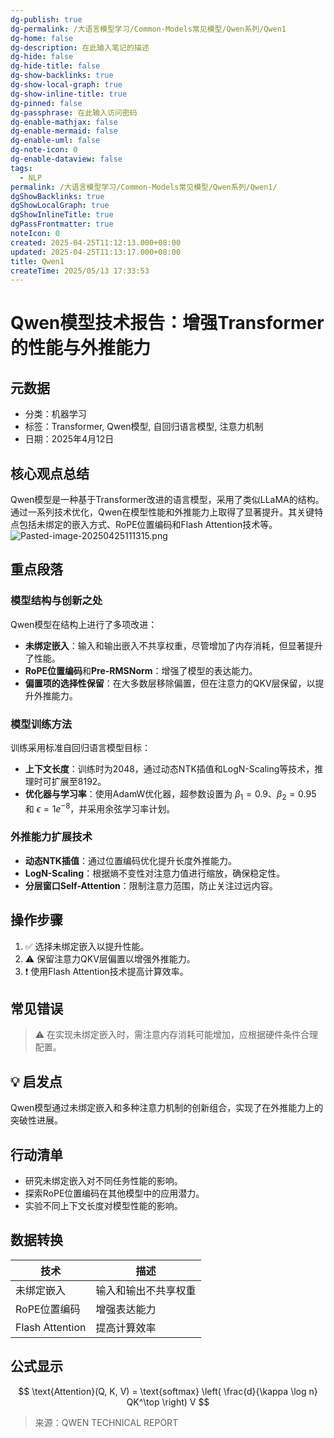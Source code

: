 ```yaml
---
dg-publish: true
dg-permalink: /大语言模型学习/Common-Models常见模型/Qwen系列/Qwen1
dg-home: false
dg-description: 在此输入笔记的描述
dg-hide: false
dg-hide-title: false
dg-show-backlinks: true
dg-show-local-graph: true
dg-show-inline-title: true
dg-pinned: false
dg-passphrase: 在此输入访问密码
dg-enable-mathjax: false
dg-enable-mermaid: false
dg-enable-uml: false
dg-note-icon: 0
dg-enable-dataview: false
tags:
  - NLP
permalink: /大语言模型学习/Common-Models常见模型/Qwen系列/Qwen1/
dgShowBacklinks: true
dgShowLocalGraph: true
dgShowInlineTitle: true
dgPassFrontmatter: true
noteIcon: 0
created: 2025-04-25T11:12:13.000+08:00
updated: 2025-04-25T11:13:17.000+08:00
title: Qwen1
createTime: 2025/05/13 17:33:53
---
```




# Qwen模型技术报告：增强Transformer的性能与外推能力

## 元数据
- 分类：机器学习
- 标签：Transformer, Qwen模型, 自回归语言模型, 注意力机制
- 日期：2025年4月12日


## 核心观点总结
Qwen模型是一种基于Transformer改进的语言模型，采用了类似LLaMA的结构。通过一系列技术优化，Qwen在模型性能和外推能力上取得了显著提升。其关键特点包括未绑定的嵌入方式、RoPE位置编码和Flash Attention技术等。
![Pasted-image-20250425111315.png](/img/user/附件/Pasted-image-20250425111315.png)


## 重点段落

### 模型结构与创新之处
Qwen模型在结构上进行了多项改进：
- **未绑定嵌入**：输入和输出嵌入不共享权重，尽管增加了内存消耗，但显著提升了性能。
- **RoPE位置编码**和**Pre-RMSNorm**：增强了模型的表达能力。
- **偏置项的选择性保留**：在大多数层移除偏置，但在注意力的QKV层保留，以提升外推能力。


### 模型训练方法
训练采用标准自回归语言模型目标：
- **上下文长度**：训练时为2048，通过动态NTK插值和LogN-Scaling等技术，推理时可扩展至8192。
- **优化器与学习率**：使用AdamW优化器，超参数设置为 $\beta_1=0.9$、$\beta_2=0.95$ 和 $\epsilon=1e^{-8}$，并采用余弦学习率计划。


### 外推能力扩展技术
- **动态NTK插值**：通过位置编码优化提升长度外推能力。
- **LogN-Scaling**：根据熵不变性对注意力值进行缩放，确保稳定性。
- **分层窗口Self-Attention**：限制注意力范围，防止关注过远内容。


## 操作步骤
1. ✅ 选择未绑定嵌入以提升性能。
2. ⚠ 保留注意力QKV层偏置以增强外推能力。
3. ❗ 使用Flash Attention技术提高计算效率。


## 常见错误
> ⚠ 在实现未绑定嵌入时，需注意内存消耗可能增加，应根据硬件条件合理配置。


## 💡 启发点
Qwen模型通过未绑定嵌入和多种注意力机制的创新组合，实现了在外推能力上的突破性进展。


## 行动清单
- 研究未绑定嵌入对不同任务性能的影响。
- 探索RoPE位置编码在其他模型中的应用潜力。
- 实验不同上下文长度对模型性能的影响。


## 数据转换
| 技术 | 描述 |
|---|---|
| 未绑定嵌入 | 输入和输出不共享权重 |
| RoPE位置编码 | 增强表达能力 |
| Flash Attention | 提高计算效率 |


## 公式显示
$$
\text{Attention}(Q, K, V) = \text{softmax} \left( \frac{d}{\kappa \log n} QK^\top \right) V
$$

> 来源：QWEN TECHNICAL REPORT
